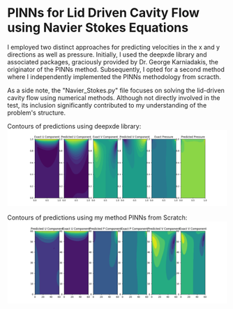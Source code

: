 # PINNs for Lid Driven Cavity Flow using Navier Stokes Equations

I employed two distinct approaches for predicting velocities in the x and y directions as well as pressure. Initially, I used the deepxde library and associated packages, graciously provided by Dr. George Karniadakis, the originator of the PINNs method. Subsequently, I opted for a second method where I independently implemented the PINNs methodology from scracth.

As a side note, the "Navier_Stokes.py" file focuses on solving the lid-driven cavity flow using numerical methods. Although not directly involved in the test, its inclusion significantly contributed to my understanding of the problem's structure.


Contours of predictions using deepxde library:
![Sample Image](https://github.com/Mahsarnzh/origenAI/blob/main/Question_2/contour_02.png)

Contours of predictions using my method PINNs from Scratch:
![Sample Image](https://github.com/Mahsarnzh/origenAI/blob/main/Question_2/PINNs_Scratch_Contour.png)
